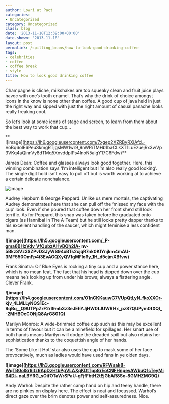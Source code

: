 ```yaml
---
author: Lowri at Pact
categories:
- Uncategorized
category: Uncategorized
class: blog
date: '2013-11-18T12:39:00+00:00'
date-shown: '2013-11-18'
layout: post
permalink: /spilling_beans/how-to-look-good-drinking-coffee
tags:
- celebrities
- coffee
- coffee break
- style
title: How to look good drinking coffee
---
```


Champagne is cliche, milkshakes are too squeaky clean and fruit juice plays
havoc with one’s tooth enamel. That’s why the drink of choice amongst icons in
the know is none other than coffee. A good cup of java held in just the right
way and sipped with just the right amount of casual panache looks really
freaking cool.

So let’s look at some icons of stage and screen, to learn from them about the
best way to work that cup…

**  
![image](https://lh6.googleusercontent.com/7xgep2XZRByRXiAfcL-
VoBq6olE6PeuSkmgRTjgsMW1wr9_9nWRiTMHb1baCLkXT1LuEzuejRx3wVp3VKq4aQinnVy8dTMq5XnvddpIPs4InoN5aigY17C6Fdw)**

James Dean: Coffee and glasses always look good together. Here, this winning
combination says ‘I’m intelligent but I’m also really good looking’. The
single digit hold isn’t easy to pull off but is worth working at to achieve a
certain delicate nonchalance.

![image](https://lh5.googleusercontent.com/MKHbLOZNVv54JJRTIJbg4yncIaqygc3FzlIoiKhrVg2XlQk8afChRdhUG90RW1xLxLlCXkOznCsZ0HQkQD5Fks3kXqGwW_5kLUPhEpbNjUcG20UKyOKAD300AQ)

Audrey Hepburn & George Peppard: Unlike us mere mortals, the captivating
Audrey demonstrates here that she can pull off the ‘missed my face with the
cup’ look. Even if she poured that coffee down her front she’d still look
terrific. As for Peppard, this snap was taken before he graduated onto cigars
(as Hannibal in The A-Team) but he still looks pretty dapper thanks to his
excellent handling of the saucer, which might feminise a less confident man.

**![image](https://lh5.googleusercontent.com/_P-gma8BHzVdy_VfQubzAHvBQh2IA-
nv-5BkzSVz3SZPvD3JyWS94xBTs2cjqR7nk0KIYnjkm4mAU-3MF550OmFp4i3EvAGQXyQV1gMFIo6y_1H_d5cjmXBfvw)**

Frank Sinatra: Ol’ Blue Eyes is rocking a tiny cup and a power stance here,
which is no mean feat. The fact that his head is dipped down over the cup
means he’s looking up from under his brows; always a flattering angle. Clever
Frank.

**![image](https://lh4.googleusercontent.com/O1nCKKauwG7VUpQtLyN_fkoXXOr-
kjv_4LMLLyNQS1Ec-9qBq__Q9UTPpZrF2rl9mb3z3eJEhYJjHW0tJUWRHx_pz87QUPym0tXQI_-2MHBOcCONjQ8ArG801Q)**

Marilyn Monroe: A wide-brimmed coffee cup such as this may be excellent in
terms of flavour but it can be a minefield for spillages. Her smart use of
both hands means Marilyn will dodge the dreaded spill but also retains her
sophistication thanks to the coquettish angle of her hands.

The ‘Some Like it Hot’ star also uses the cup to mask some of her face
provocatively, much as ladies would have used fans in ye olden days.

**![image](https://lh3.googleusercontent.com/RFWsak8-WqTB0ol8r6itz6ApDzHtbPgVLAXqKDtTpp8rEoCNFHnpevAWbuQ1cTeyMi64Di-
naLBYRG_sOifOTaWrSPaU-gFjfFbtH2tEjGbAR8So-8GMHZMG9Q)**

Andy Warhol: Despite the rather camp hand on hip and teeny handle, there are
no pinkies on display here. The effect is neat and focussed. Warhol’s direct
gaze over the brim denotes power and self-assuredness. Nice.